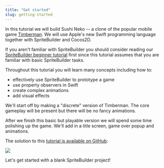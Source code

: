 ```yaml
---
title: "Get started"
slug: getting-started
---
```


In this tutorial we will build Sushi Neko -- a clone of the popular mobile game [Timberman](https://itunes.apple.com/us/app/timberman/id871809581?mt=8). We will use Apple's new Swift programming language together with SpriteBuilder and Cocos2D.

<!--TODO: UPDATE THIS WITH SWIFT LINK-->

If you aren't familiar with SpriteBuilder you should consider reading our [SpriteBuilder beginner tutorial](https://www.makeschool.com/tutorials/getting-started-with-spritebuilder/) first since this tutorial assumes that you are familiar with basic SpriteBuilder tasks.

Throughout this tutorial you will learn many concepts including how to:

- effectively use SpriteBuilder to prototype a game
- use property observers in Swift
- create complex animations
- add visual effects

We'll start off by making a "discrete" version of Timberman. The core gameplay will be present but there will be no fancy animations.

<!--TODO: ADD GIF-->

After we finish this basic but playable version we will spend some time polishing up the game. We'll add in a title screen, game over popup and animations.

<!--TODO: ADD GIF-->

<!--TODO: ADD GITHUB REPO-->

The solution to this [tutorial is available on GitHub](https://github.com/MakeSchool):

![](https://static.makegameswith.us/gamernews_images/TVZ2mTmQpl/labtocat.png)

Let's get started with a blank SpriteBuilder project!
